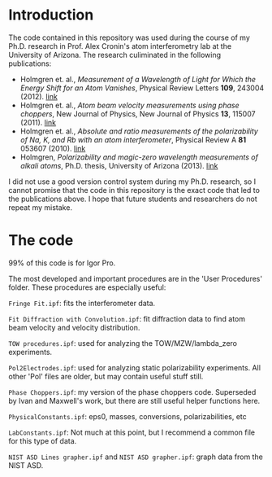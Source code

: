 Introduction
============
The code contained in this repository was used during the course of my Ph.D. research in Prof. Alex Cronin's atom interferometry lab at the University of Arizona. The research culiminated in the following publications:
* Holmgren et. al., *Measurement of a Wavelength of Light for Which the Energy Shift for an Atom Vanishes*, Physical Review Letters **109**, 243004 (2012). [link](http://dx.doi.org/10.1103/PhysRevLett.109.243004)
* Holmgren et. al., *Atom beam velocity measurements using phase choppers*, New Journal of Physics, New Journal of Physics **13**, 115007 (2011). [link](http://dx.doi.org/10.1088/1367-2630/13/11/115007)
* Holmgren et. al., *Absolute and ratio measurements of the polarizability of Na, K, and Rb with an atom interferometer*, Physical Review A **81** 053607 (2010). [link](http://dx.doi.org/10.1103/PhysRevA.81.053607)
* Holmgren, *Polarizability and magic-zero wavelength measurements of alkali atoms*, Ph.D. thesis, University of Arizona (2013). [link](http://www.atomwave.org/otherarticles/Holmgren%202013%20thesis.pdf)

I did not use a good version control system during my Ph.D. research, so I cannot promise that the code in this repository is the exact code that led to the publications above. I hope that future students and researchers do not repeat my mistake.


The code
========
99% of this code is for Igor Pro.

The most developed and important procedures are in the 'User Procedures' folder.
These procedures are especially useful:

``Fringe Fit.ipf``: fits the interferometer data.

``Fit Diffraction with Convolution.ipf``: fit diffraction data to find atom beam velocity and velocity distribution.

``TOW procedures.ipf``: used for analyzing the TOW/MZW/lambda_zero experiments.

``Pol2Electrodes.ipf``: used for analyzing static polarizability experiments. All other 'Pol' files are older, but may contain useful stuff still.
    
``Phase Choppers.ipf``: my version of the phase choppers code. Superseded by Ivan and Maxwell's work, but there are still useful helper functions here.

``PhysicalConstants.ipf``: eps0, masses, conversions, polarizabilities, etc

``LabConstants.ipf``: Not much at this point, but I recommend a common file for this type of data.

``NIST ASD Lines grapher.ipf`` and ``NIST ASD grapher.ipf``: graph data from the NIST ASD.

